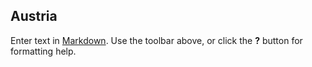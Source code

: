 ## Austria

Enter text in [Markdown](http://daringfireball.net/projects/markdown/). Use the toolbar above, or click the **?** button for formatting help.
